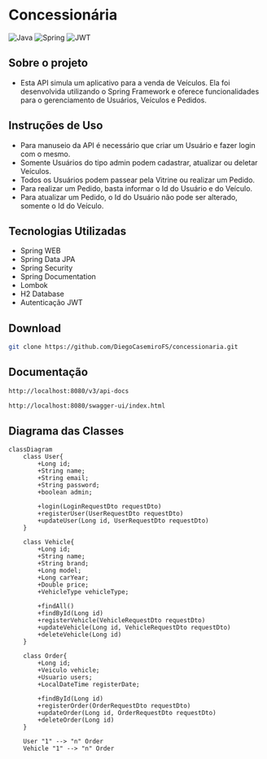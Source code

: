 # Concessionária
![Java](https://img.shields.io/badge/java-%23ED8B00.svg?style=for-the-badge&logo=openjdk&logoColor=white)
![Spring](https://img.shields.io/badge/spring-%236DB33F.svg?style=for-the-badge&logo=spring&logoColor=white)
![JWT](https://img.shields.io/badge/JWT-black?style=for-the-badge&logo=JSON%20web%20tokens)

## Sobre o projeto

- Esta API simula um aplicativo para a venda de Veículos. Ela foi desenvolvida utilizando o Spring Framework
e oferece funcionalidades para o gerenciamento de Usuários, Veículos e Pedidos.

## Instruções de Uso

- Para manuseio da API é necessário que criar um Usuário e fazer login com o mesmo.
- Somente Usuários do tipo admin podem cadastrar, atualizar ou deletar Veículos.
- Todos os Usuários podem passear pela Vitrine ou realizar um Pedido.
- Para realizar um Pedido, basta informar o Id do Usuário e do Veículo.
- Para atualizar um Pedido, o Id do Usuário não pode ser alterado, somente o Id do Veículo.

## Tecnologias Utilizadas

- Spring WEB
- Spring Data JPA
- Spring Security
- Spring Documentation
- Lombok
- H2 Database
- Autenticação JWT

## Download

```bash
git clone https://github.com/DiegoCasemiroFS/concessionaria.git
```

## Documentação 

```bash
http://localhost:8080/v3/api-docs
```

```bash
http://localhost:8080/swagger-ui/index.html
```

## Diagrama das Classes

```mermaid
classDiagram
    class User{
        +Long id;
        +String name;
        +String email;
        +String password;
        +boolean admin;
        
        +login(LoginRequestDto requestDto)
        +registerUser(UserRequestDto requestDto)
        +updateUser(Long id, UserRequestDto requestDto)
    }
    
    class Vehicle{
        +Long id;
        +String name;
        +String brand;
        +Long model;
        +Long carYear;
        +Double price;
        +VehicleType vehicleType;
        
        +findAll()
        +findById(Long id)
        +registerVehicle(VehicleRequestDto requestDto)
        +updateVehicle(Long id, VehicleRequestDto requestDto)
        +deleteVehicle(Long id)
    }
    
    class Order{
        +Long id;
        +Veiculo vehicle;
        +Usuario users;
        +LocalDateTime registerDate;
        
        +findById(Long id)
        +registerOrder(OrderRequestDto requestDto)
        +updateOrder(Long id, OrderRequestDto requestDto)
        +deleteOrder(Long id)
    }
    
    User "1" --> "n" Order
    Vehicle "1" --> "n" Order
```
